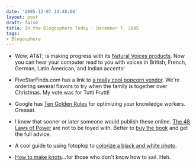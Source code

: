 ```yaml
---
date: '2005-12-07 14:48:00'
layout: post
draft: false
title: In the Blogosphere Today - December 7, 2005
tags:
- Blogosphere
---
```


  * Wow, AT&T; is making progress with its [Natural Voices products](http://nextup.com/nvgames.html). Now you can hear your computer read to you with voices in British, French, German, Latin American, and Indian accents!


  * FiveStarFinds.com has a link to [a really cool popcorn vendor](http://www.fivestarfinds.com/content/4d2b82fa3f284cb99b3919e4b17db43e.htm). We're ordering several flavors to try when the family is together over Christmas. My vote was for Tutti Frutti!


  * Google has [Ten Golden Rules](http://www.msnbc.msn.com/id/10296177/site/newsweek/) for optimizing your knowledge workers. Greaaat.


  * I knew that sooner or later someone would publish these online. [The 48 Laws of Power](http://www2.tech.purdue.edu/cgt/courses/cgt411/covey/48_laws_of_power.htm) are not to be toyed with. Better to [buy the book](http://www.amazon.com/exec/obidos/ASIN/0140280197/forkbendercom-20/104-1909208-5649565?%5Fencoding=UTF8&camp=1789&link%5Fcode=xm2) and get the full advice.


  * A cool guide to using fotoplop to [colorize a black and white photo](http://www.devlobby.com/forums/showthread.php?p=599).


  * [How to make knots](http://www.iwillknot.com/)...for those who don't know how to sail. Heh.



